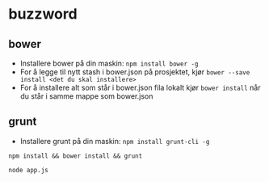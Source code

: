 # buzzword

## bower

- Installere bower på din maskin: `npm install bower -g`
- For å legge til nytt stash i bower.json på prosjektet, kjør `bower --save install <det du skal installere>`
- For å installere alt som står i bower.json fila lokalt kjør `bower install` når du står i samme mappe som bower.json

## grunt

- Installere grunt på din maskin: `npm install grunt-cli -g`

`npm install && bower install && grunt`

`node app.js`
